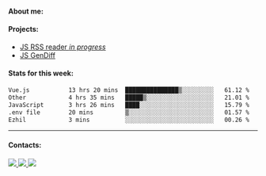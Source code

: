 #### About me:

#### Projects:
- [JS RSS reader *in progress*](https://github.com/GKoil/frontend-project-lvl3)
- [JS GenDiff](https://github.com/GKoil/GenDiff)

#### Stats for this week:
<!--START_SECTION:waka-->

```txt
Vue.js           13 hrs 20 mins  ███████████████▒░░░░░░░░░   61.12 %
Other            4 hrs 35 mins   █████▒░░░░░░░░░░░░░░░░░░░   21.01 %
JavaScript       3 hrs 26 mins   ████░░░░░░░░░░░░░░░░░░░░░   15.79 %
.env file        20 mins         ▒░░░░░░░░░░░░░░░░░░░░░░░░   01.57 %
Ezhil            3 mins          ░░░░░░░░░░░░░░░░░░░░░░░░░   00.26 %
```

<!--END_SECTION:waka-->
---
#### Contacts:

<a target='_blank' title='LinkedIn' href="https://www.linkedin.com/in/gkoil/">
  <img src="https://img.shields.io/badge/LinkedIn-0077B5?style=for-the-badge&logo=linkedin&logoColor=white" />
</a>
<a target='_blank' title='Telegram' href="https://t.me/gkoil">
  <img src="https://img.shields.io/badge/Telegram-2CA5E0?style=for-the-badge&logo=telegram&logoColor=white" />
</a>
<a target='_blank' title='Gmail' href="mailto: gk.grigorev@gmail.com">
  <img src="https://img.shields.io/badge/Gmail-D14836?style=for-the-badge&logo=gmail&logoColor=white" />
</a>

